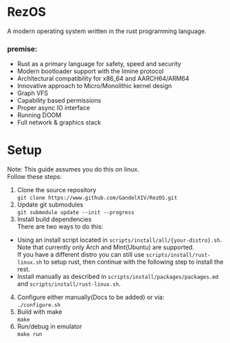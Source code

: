 # RezOS
A modern operating system written in the rust programming language.
### premise:
- Rust as a primary language for safety, speed and security
- Modern bootloader support with the limine protocol
- Architectural compatibility for x86_64 and AARCH64/ARM64
- Innovative approach to Micro/Monolithic kernel design
- Graph VFS
- Capability based permissions
- Proper async IO interface
- Running DOOM
- Full network & graphics stack

# Setup
Note: This guide assumes you do this on linux. <br>
Follow these steps: <br>
1. Clone the source repository <br>
`git clone https://www.github.com/GandelXIV/RezOS.git`
2. Update git submodules <br>
`git submodule update --init --progress`
3. Install build dependencies <br>
  There are two ways to do this:
  - Using an install script located in `scripts/install/all/{your-distro}.sh`. <br> Note that currently only Arch and Mint(Ubuntu) are supported. <br>
    If you have a different distro you can still use `scripts/install/rust-linux.sh` to setup rust, then continue with the following step to install the rest.
  - Install manually as described in `scripts/install/packages/packages.md` and `scripts/install/rust-linux.sh`.
4. Configure either manually(Docs to be added) or via: <br>
`./configure.sh`
5. Build with make <br>
`make`
6. Run/debug in emulator <br>
`make run`

